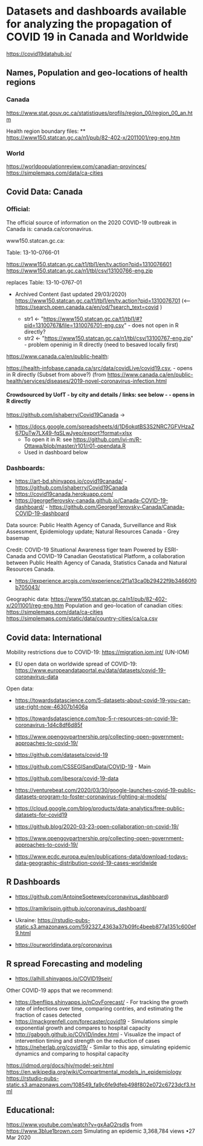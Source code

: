 # Datasets and dashboards available for analyzing the propagation of COVID 19 in Canada and Worldwide


https://covid19datahub.io/

## Names, Population and geo-locations of health regions

### Canada
https://www.stat.gouv.qc.ca/statistiques/profils/region_00/region_00_an.htm

Health region boundary files:  **  
https://www150.statcan.gc.ca/n1/pub/82-402-x/2011001/reg-eng.htm

### World
https://worldpopulationreview.com/canadian-provinces/
https://simplemaps.com/data/ca-cities

## Covid Data: Canada


### Official: 

The official source of information on the 2020 COVID-19 outbreak in Canada is: canada.ca/coronavirus.

www150.statcan.gc.ca:

Table: 13-10-0766-01

https://www150.statcan.gc.ca/t1/tbl1/en/tv.action?pid=1310076601
https://www150.statcan.gc.ca/n1/tbl/csv/13100766-eng.zip

replaces Table: 13-10-0767-01

- Archived Content (last updated 29/03/2020) https://www150.statcan.gc.ca/t1/tbl1/en/tv.action?pid=1310076701
(<--  https://search.open.canada.ca/en/od/?search_text=covid )

  - str1 <- "https://www150.statcan.gc.ca/t1/tbl1/#?pid=13100767&file=1310076701-eng.csv" - does not open in R directly?
  - str2 <- "https://www150.statcan.gc.ca/n1/tbl/csv/13100767-eng.zip" - problem openinig in R directly (need to besaved locally first)

https://www.canada.ca/en/public-health:

https://health-infobase.canada.ca/src/data/covidLive/covid19.csv, - opens in R directly (Subset from above?)
(from https://www.canada.ca/en/public-health/services/diseases/2019-novel-coronavirus-infection.html  


#### Crowdsourced by UofT - by city and details / links: see below - - opens in R directly

https://github.com/ishaberry/Covid19Canada ->
- https://docs.google.com/spreadsheets/d/1D6okqtBS3S2NRC7GFVHzaZ67DuTw7LX49-fqSLwJyeo/export?format=xlsx 
  - To open it in R: see https://github.com/ivi-m/R-Ottawa/blob/master/r101/r01-opendata.R
  - Used in dashboard below


### Dashboards:

- https://art-bd.shinyapps.io/covid19canada/ - https://github.com/ishaberry/Covid19Canada 
- https://covid19canada.herokuapp.com/
- https://georgeflerovsky-canada.github.io/Canada-COVID-19-dashboard/ - https://github.com/GeorgeFlerovsky-Canada/Canada-COVID-19-dashboard


Data source: Public Health Agency of Canada, Surveillance and Risk Assessment, Epidemiology update; Natural Resources Canada - Grey basemap

Credit: COVID-19 Situational Awareness tiger team Powered by ESRI-Canada and COVID-19 Canadian Geostatistical Platform, a collaboration between Public Health Agency of Canada, Statistics Canada and Natural Resources Canada.

- https://experience.arcgis.com/experience/2f1a13ca0b29422f9b34660f0b705043/

Geographic data: https://www150.statcan.gc.ca/n1/pub/82-402-x/2011001/reg-eng.htm
Population and geo-location of canadian cities: https://simplemaps.com/data/ca-cities
https://simplemaps.com/static/data/country-cities/ca/ca.csv

## Covid data: International

Mobility restrictions due to COVID-19: https://migration.iom.int/ (UN-IOM)

- EU open data on worldwide spread of COVID-19: https://www.europeandataportal.eu/data/datasets/covid-19-coronavirus-data

Open data:

- https://towardsdatascience.com/5-datasets-about-covid-19-you-can-use-right-now-46307b1406a
- https://towardsdatascience.com/top-5-r-resources-on-covid-19-coronavirus-1d4c8df6d85f
- https://www.opengovpartnership.org/collecting-open-government-approaches-to-covid-19/
- https://github.com/datasets/covid-19
- https://github.com/CSSEGISandData/COVID-19 - Main
- https://github.com/ibesora/covid-19-data


- https://venturebeat.com/2020/03/30/google-launches-covid-19-public-datasets-program-to-foster-coronavirus-fighting-ai-models/
- https://cloud.google.com/blog/products/data-analytics/free-public-datasets-for-covid19

- https://github.blog/2020-03-23-open-collaboration-on-covid-19/
- https://www.opengovpartnership.org/collecting-open-government-approaches-to-covid-19/

- https://www.ecdc.europa.eu/en/publications-data/download-todays-data-geographic-distribution-covid-19-cases-worldwide


## R Dashboards  

- https://github.com/AntoineSoetewey/coronavirus_dashboard)
- https://ramikrispin.github.io/coronavirus_dashboard/ 
- Ukraine: https://rstudio-pubs-static.s3.amazonaws.com/592327_4363a37b09fc4beeb877a1351c600ef9.html


- https://ourworldindata.org/coronavirus



## R spread Forecasting and modeling 

- https://alhill.shinyapps.io/COVID19seir/

Other COVID-19 apps that we recommend:

-    https://benflips.shinyapps.io/nCovForecast/ - For tracking the growth rate of infections over time, comparing contries, and estimating the fraction of cases detected
-    https://mackgrenfell.com/forecaster/covid19 - Simulations simple exponential growth and compares to hospital capacity
-    http://gabgoh.github.io/COVID/index.html - Visualize the impact of intervention timing and strength on the reduction of cases
-   https://neherlab.org/covid19/ - Similar to this app, simulating epidemic dynamics and comparing to hospital capacity


https://idmod.org/docs/hiv/model-seir.html
https://en.wikipedia.org/wiki/Compartmental_models_in_epidemiology
https://rstudio-pubs-static.s3.amazonaws.com/108549_fa9c6fe9dfeb498f802e072c6723dcf3.html


## Educational:

https://www.youtube.com/watch?v=gxAaO2rsdIs from  https://www.3blue1brown.com
Simulating an epidemic
3,368,784 views
•27 Mar 2020
